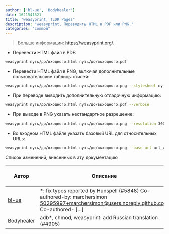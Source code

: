 ```yaml
---
author: ['bl-ue', 'Bodyhealer']
date: 1621541621
title: "weasyprint, TLDR Pages"
description: "weasyprint, Переводить HTML в PDF или PNG."
categories: "common"
---
```

> Больше информации: <https://weasyprint.org/>.

- Перевести HTML файл в PDF:

```bash
weasyprint путь/до/входного.html путь/до/выходного.pdf
```

- Перевести HTML файл в PNG, включая дополнительные пользовательские таблицы стилей:

```bash
weasyprint путь/до/входного.html путь/до/выходного.png --stylesheet путь/до/таблицы-стилей.css
```

- При переводе выводить дополнительную отладочную информацию:

```bash
weasyprint путь/до/входного.html путь/до/выходного.pdf --verbose
```

- При выводе в PNG указать нестандартное разрешение:

```bash
weasyprint путь/до/входного.html путь/до/выходного.png --resolution 300
```

- Во входном HTML файле указать базовый URL для относительных URLs:

```bash
weasyprint путь/до/входного.html путь/до/выходного.png --base-url url_или_имя-файла
```
Список изменений, внесенных в эту документацию


Автор | Описание | Формат даты ISO 8601 | Ссылка на GitHub
------|-----|-----|-----
[bl-ue](mailto:54780737+bl-ue@users.noreply.github.com) | *: fix typos reported by Hunspell (#5848) Co-authored-by: marchersimon <50295997+marchersimon@users.noreply.github.com> Co-authored- [...] | 2021-05-20T22:13:41 | [8ebd171d6f00](https://github.com/tldr-pages/tldr/commit/8ebd171d6f001698709fefc02b1fd5cc9f3a99c4)
[Bodyhealer](mailto:Bodyhealer@users.noreply.github.com) | adb*, chmod, weasyprint: add Russian translation (#4905) | 2020-11-04T20:37:23 | [7820f750851c](https://github.com/tldr-pages/tldr/commit/7820f750851cde6f46c1fce7e37432b0e0dde0f3)

